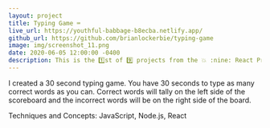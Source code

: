```yaml
---
layout: project
title: Typing Game ⌨️
live_url: https://youthful-babbage-b8ecba.netlify.app/
github_url: https://github.com/brianlockerbie/typing-game
image: img/screenshot_11.png
date: 2020-06-05 12:00:00 -0400
description: This is the 1️⃣st of 9️⃣ projects from the 💥 :nine: React Projects from Udemy. 
---
```

I created a 30 second typing game. You have 30 seconds to type as many correct words as you can. Correct words will tally on the left side of the scoreboard and the incorrect words will be on the right side of the board.

Techniques and Concepts: JavaScript, Node.js, React